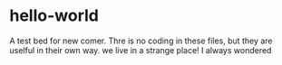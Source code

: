 # hello-world
A test bed for new comer.
Thre is no coding in these files, but they are uselful in their own way.
we live in a strange place!
I always wondered
